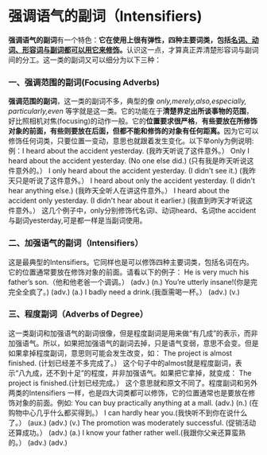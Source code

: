 # 强调语气的副词（Intensifiers)

**强调语气的副词**有一个特色：<b>它在使用上很有弹性，四种主要词类，包括<u>**名词、动词、形容词与副词**都可以用它来修饰</u>。</b>认识这一点，才算真正弄清楚形容词与副词间的分工。这一类的副词又可以细分为以下三种：

### 一、强调范围的副词(Focusing Adverbs)


**强调范围的副词**，这一类的副词不多，典型的像  <em>only,merely,also,especially, particularly,even</em> 等字就是这一类。它的功能在于**清楚界定出所谈事物的范围**，好比照相机对焦(focusing)的动作一般。它的**位置要求很严格**，<b>有些要放在所修饰对象的前面，有些则要放在后面，但都**不能和修饰的对象有任何距离**。</b>因为它可以修饰任何词类，只要位置一变动，意思也就跟着发生变化。以下举only为例说明:
例：I heard about the accident yesterday.
(我昨天听说了这件意外。）
Only I heard about the accident yesterday. (No one else did.)
(只有我是昨天听说这件意外的。）
I only heard about the accident yesterday. (I didn't see it.)
(我昨天只是听说了这件意外。）
I heard about only the accident yesterday.
(I didn't hear anything else.)
(我昨天全听人在讲这件意外。）
I heard about the accident only yesterday.
(I didn't hear about it earlier.)
(我直到昨天才听说这件意外。）
这几个例子中，only分别修饰代名词I、动词heard、名词the accident与副词yesterday,可是都一样是当副词使用。


### 二、加强语气的副词（Intensifiers）


这是最典型的Intensifiers。它同样也是可以修饰四种主要词类，包括名词在内。它的位置通常要放在修饰对象的前面。请看以下的例子：
He is very much his father’s son.（他和他老爸一个调调。）
(adv.) (n.)
You’re utterly insane!(你是完完全全疯了。)
(adv.) (a.)
I badly need a drink.(我亟需喝一杯。）
(adv.) (v.)

### 三、程度副词（Adverbs of Degree）


这一类副词和加强语气的副词很像，但是程度副词是用来做“有几成”的表示，而非加强语气。所以，如果把加强语气的副词去掉，只是语气变弱，意思不会变。但是如果拿掉程度副词，意思则可能会发生改变，如：
The project is almost finished. (计划已经差不多完成了。）
这个句子中的almost就是程度副词，表示“八九成，还不到十足”的程度，并非加强语气。如果把它拿掉，就变成：
The project is finished.(计划已经完成。）
这个意思就和原文不同了。程度副词和另外两类的Intensifiers 一样，也是四大词类都可以修饰，它的位置通常也是要放在修饰对象的前面。例如:
You can buy practically anything at a mall.
(adv.) (n.)
(在购物中心几乎什么都买得到。）
I can hardly hear you.(我快听不到你在说什么了。）
(aux.) (adv.) (v.)
The promotion was moderately successful. (促销活动还算成功。）
(adv.) (a.)
I know your father rather well.(我跟你父亲还算蛮熟的。）
(adv.) (adv.)